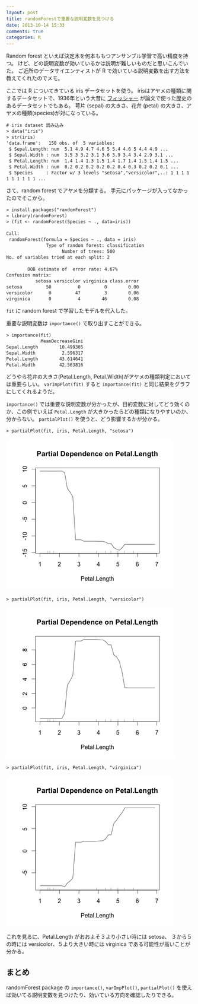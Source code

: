```yaml
---
layout: post
title: randomForestで重要な説明変数を見つける
date: 2013-10-14 15:33
comments: true
categories: R
---
```


Random forest といえば決定木を何本ももつアンサンブル学習で高い精度を持つ。
けど、どの説明変数が効いているかは説明が難しいものだと思いこんでいた。
ご近所のデータサイエンティストが R で効いている説明変数を出す方法を教えてくれたのでメモ。

<!-- more -->

ここでは R についてきている iris データセットを使う。
irisはアヤメの種類に関するデータセットで、1936年という大昔に
[フィッシャー](http://ja.wikipedia.org/wiki/%E3%83%AD%E3%83%8A%E3%83%AB%E3%83%89%E3%83%BB%E3%83%95%E3%82%A3%E3%83%83%E3%82%B7%E3%83%A3%E3%83%BC)
が論文で使った歴史のあるデータセットでもある。
萼片 (sepal) の大きさ、花弁 (petal) の大きさ、アヤメの種類(species)が対になっている。

    # iris dataset 読み込み
    > data("iris")
    > str(iris)
    'data.frame':	150 obs. of  5 variables:
     $ Sepal.Length: num  5.1 4.9 4.7 4.6 5 5.4 4.6 5 4.4 4.9 ...
     $ Sepal.Width : num  3.5 3 3.2 3.1 3.6 3.9 3.4 3.4 2.9 3.1 ...
     $ Petal.Length: num  1.4 1.4 1.3 1.5 1.4 1.7 1.4 1.5 1.4 1.5 ...
     $ Petal.Width : num  0.2 0.2 0.2 0.2 0.2 0.4 0.3 0.2 0.2 0.1 ...
     $ Species     : Factor w/ 3 levels "setosa","versicolor",..: 1 1 1 1 1 1 1 1 1 1 ...

さて、random forest でアヤメを分類する。
手元にパッケージが入ってなかったのでそこから。

    > install.packages("randomForest")
    > library(randomForest)
    > (fit <- randomForest(Species ~ ., data=iris))
    
    Call:
     randomForest(formula = Species ~ ., data = iris) 
                   Type of random forest: classification
                         Number of trees: 500
    No. of variables tried at each split: 2
    
            OOB estimate of  error rate: 4.67%
    Confusion matrix:
               setosa versicolor virginica class.error
    setosa         50          0         0        0.00
    versicolor      0         47         3        0.06
    virginica       0          4        46        0.08

`fit` に random forest で学習したモデルを代入した。

重要な説明変数は `importance()` で取り出すことができる。

    > importance(fit)
                 MeanDecreaseGini
    Sepal.Length        10.499305
    Sepal.Width          2.596317
    Petal.Length        43.614641
    Petal.Width         42.563816

どうやら花弁の大きさ(Petal.Length, Petal.Width)がアヤメの種類判定においては重要らしい。
`varImpPlot(fit)` すると `importance(fit)` と同じ結果をグラフにしてくれるようだ。

`importance()` では重要な説明変数が分かったが、目的変数に対してどう効くのか、この例でいえば `Petal.Length` が大きかったらどの種類になりやすいのか、分からない。
`partialPlot()` を使うと、どう影響するかが分かる。

    > partialPlot(fit, iris, Petal.Length, "setosa")

![partialPlot for setosa](/images/20131014/partialSetosa.png)

    > partialPlot(fit, iris, Petal.Length, "versicolor")

![partialPlot for setosa](/images/20131014/partialVersicolor.png)

    > partialPlot(fit, iris, Petal.Length, "virginica")

![partialPlot for setosa](/images/20131014/partialVirginica.png)

これを見るに、Petal.Length がおおよそ３より小さい時には setosa、
３から５の時には versicolor、５より大きい時には virginica である可能性が高いことが分かる。

## まとめ

randomForest package の `importance()`, `varImpPlot()`, `partialPlot()` を使えば効いてる説明変数を見つけたり、効いている方向を確認したりできる。
